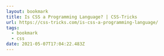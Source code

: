 ```yaml
---
layout: bookmark
title: Is CSS a Programming Language? | CSS-Tricks
url: https://css-tricks.com/is-css-a-programming-language/
tags:
  - bookmark
  - css
date: 2021-05-07T17:04:22.483Z
---
```

 